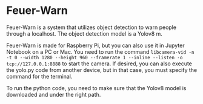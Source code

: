 # Feuer-Warn
Feuer-Warn is a system that utilizes object detection to warn people through a localhost. The object detection model is a Yolov8 m. 

Feuer-Warn is made for Raspberry Pi, but you can also use it in Jupyter Notebook on a PC or Mac. You need to run the command `libcamera-vid -n -t 0 --width 1280 --height 960 --framerate 1 --inline --listen -o tcp://127.0.0.1:8888` to start the camera. If desired, you can also execute the yolo.py code from another device, but in that case, you must specify the command for the terminal.

To run the python code, you need to make sure that the Yolov8 model is downloaded and under the right path.

